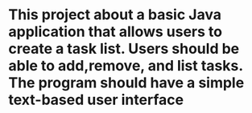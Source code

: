 # This project about a basic Java application that allows users to create a task list. Users should be able to add,remove, and list tasks. The program should have a simple text-based user interface 
